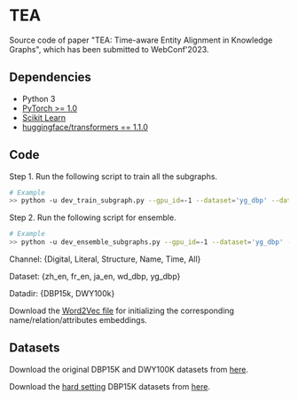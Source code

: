 # TEA

Source code of paper "TEA: Time-aware Entity Alignment in Knowledge Graphs", which has been submitted to WebConf'2023.

## Dependencies

* Python 3
* [PyTorch >= 1.0](https://pytorch.org/get-started/locally/)
* [Scikit Learn](https://scikit-learn.org/stable/)
* [huggingface/transformers == 1.1.0](https://github.com/huggingface/transformers)

## Code

Step 1. Run the following script to train all the subgraphs.
```bash
# Example
>> python -u dev_train_subgraph.py --gpu_id=-1 --dataset='yg_dbp' --datadir='DWY100k' --hard=0 --channel all
```

Step 2. Run the following script for ensemble.
```bash
# Example
>> python -u dev_ensemble_subgraphs.py --gpu_id=-1 --dataset='yg_dbp' --datadir='DWY100k'
```

Channel: {Digital, Literal, Structure, Name, Time, All}

Dataset: {zh_en, fr_en, ja_en, wd_dbp, yg_dbp}

Datadir: {DBP15k, DWY100k}

Download the [Word2Vec file](https://dl.fbaipublicfiles.com/fasttext/vectors-english/wiki-news-300d-1M.vec.zip) for initializing the corresponding name/relation/attributes embeddings.


## Datasets

Download the original DBP15K and DWY100K datasets from [here](https://1drv.ms/u/s!AuQRz5abAH5T2jDOmiMlkqFP8s0Z?e=V6wNWS).

Download the [hard setting](https://aclanthology.org/2020.emnlp-main.515/) DBP15K datasets from [here](https://1drv.ms/u/s!AuQRz5abAH5T3EWhCpZrw24jTOrm?e=ufjzfW).
